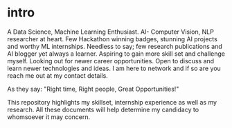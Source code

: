 # intro
A Data Science, Machine Learning Enthusiast. AI- Computer Vision, NLP researcher at heart. Few Hackathon winning badges, stunning AI projects and worthy ML internships. Needless to say; few research publications and AI blogger yet always a learner. Aspiring to gain more skill set and challenge myself. Looking out for newer career opportunities. Open to discuss and learn newer technologies and ideas. I am here to network and if so are you reach me out at my contact details.    

As they say: "Right time, Right people, Great Opportunities!"

This repository highlights my skillset, internship experience as well as my research. All these documents will help determine my candidacy to whomsoever it may concern.
